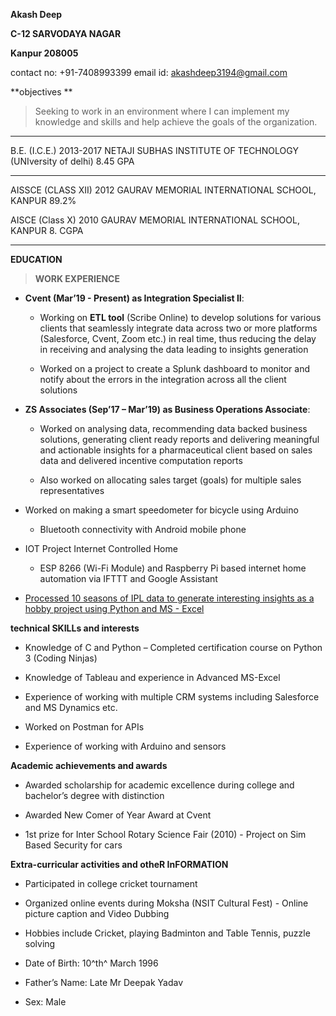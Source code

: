 **Akash Deep**

**C-12 SARVODAYA NAGAR**

**Kanpur 208005**

contact no: +91-7408993399 email id: <akashdeep3194@gmail.com>

**objectives **

> Seeking to work in an environment where I can implement my knowledge
> and skills and help achieve the goals of the organization.

  ---------------------------------------------------------------------------------------------------------
  B.E. (I.C.E.)        2013-2017   NETAJI SUBHAS INSTITUTE OF TECHNOLOGY (UNIversity of delhi)   8.45 GPA
  -------------------- ----------- ------------------------------------------------------------- ----------
  AISSCE (CLASS XII)   2012        GAURAV MEMORIAL INTERNATIONAL SCHOOL, KANPUR                  89.2%

  AISCE (Class X)      2010        GAURAV MEMORIAL INTERNATIONAL SCHOOL, KANPUR                  8.  CGPA
                                                                                                 
  ---------------------------------------------------------------------------------------------------------

**EDUCATION**

> **WORK EXPERIENCE**


-   **Cvent (Mar’19 - Present) as Integration Specialist II**:

    -   Working on **ETL tool** (Scribe Online) to develop solutions for
        various clients that seamlessly integrate data across two or
        more platforms (Salesforce, Cvent, Zoom etc.) in real time, thus
        reducing the delay in receiving and analysing the data leading
        to insights generation

    -   Worked on a project to create a Splunk dashboard to monitor and
        notify about the errors in the integration across all the client
        solutions



-   **ZS Associates (Sep’17 – Mar’19) as Business Operations
    Associate**:

    -   Worked on analysing data, recommending data backed business
        solutions, generating client ready reports and delivering
        meaningful and actionable insights for a pharmaceutical client
        based on sales data and delivered incentive computation reports

    -   Also worked on allocating sales target (goals) for multiple
        sales representatives

-   Worked on making a smart speedometer for bicycle using Arduino

    -   Bluetooth connectivity with Android mobile phone

-   IOT Project Internet Controlled Home

    -   ESP 8266 (Wi-Fi Module) and Raspberry Pi based internet home
        automation via IFTTT and Google Assistant

-   [Processed 10 seasons of IPL data to generate interesting insights
    as a hobby project using Python and MS -
    Excel](https://akashdeep3194.medium.com/historical-ipl-data-analysis-35f286241d96)

**technical SKILLs and interests**

-   Knowledge of C and Python – Completed certification course on Python
    3 (Coding Ninjas)

-   Knowledge of Tableau and experience in Advanced MS-Excel

-   Experience of working with multiple CRM systems including Salesforce
    and MS Dynamics etc.

-   Worked on Postman for APIs

-   Experience of working with Arduino and sensors

**Academic achievements and awards**

-   Awarded scholarship for academic excellence during college and
    bachelor’s degree with distinction

-   Awarded New Comer of Year Award at Cvent

-   1st prize for Inter School Rotary Science Fair (2010) - Project on
    Sim Based Security for cars

**Extra-curricular activities and otheR InFORMATION**

-   Participated in college cricket tournament

-   Organized online events during Moksha (NSIT Cultural Fest) - Online
    picture caption and Video Dubbing

-   Hobbies include Cricket, playing Badminton and Table Tennis, puzzle
    solving

-   Date of Birth: 10^th^ March 1996

-   Father’s Name: Late Mr Deepak Yadav

-   Sex: Male
